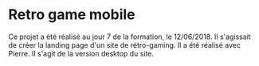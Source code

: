 # Retro game mobile

Ce projet a été réalisé au jour 7 de la formation, le 12/06/2018. Il s'agissait de créer la landing page d'un site de rétro-gaming. Il a été réalisé avec Pierre. Il s'agit de la version desktop du site.
